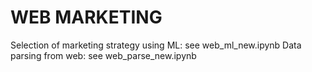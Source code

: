 # WEB MARKETING
Selection of marketing strategy using ML: see web_ml_new.ipynb 
Data parsing from web: see web_parse_new.ipynb 
